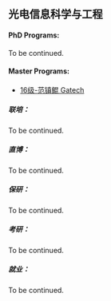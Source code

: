 ## 光电信息科学与工程

#### PhD Programs:

To be continued.

#### Master Programs:

* [16级-范镇鲲 Gatech](grad-application/electronic-and-electrical-engineering/optical-information/[US]-16-fanzhenkun.md)

##### 联培：

To be continued.

##### 直博：

To be continued.

##### 保研：

To be continued.

##### 考研：

To be continued.

##### 就业：

To be continued.
